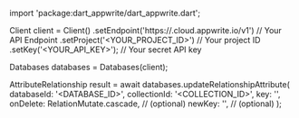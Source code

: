 import 'package:dart_appwrite/dart_appwrite.dart';

Client client = Client()
    .setEndpoint('https://<REGION>.cloud.appwrite.io/v1') // Your API Endpoint
    .setProject('<YOUR_PROJECT_ID>') // Your project ID
    .setKey('<YOUR_API_KEY>'); // Your secret API key

Databases databases = Databases(client);

AttributeRelationship result = await databases.updateRelationshipAttribute(
    databaseId: '<DATABASE_ID>',
    collectionId: '<COLLECTION_ID>',
    key: '',
    onDelete: RelationMutate.cascade, // (optional)
    newKey: '', // (optional)
);
